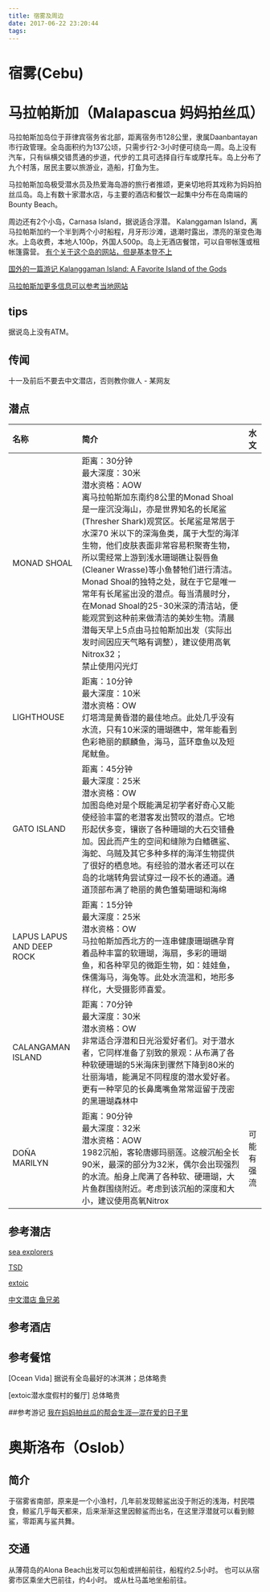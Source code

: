 ```yaml
---
title: 宿雾及周边
date: 2017-06-22 23:20:44
tags:
---
```


# 宿雾(Cebu)

#  马拉帕斯加（Malapascua 妈妈拍丝瓜）
马拉帕斯加岛位于菲律宾宿务省北部，距离宿务市128公里，隶属Daanbantayan市行政管理。全岛面积约为137公顷，只需步行2-3小时便可绕岛一周。岛上没有汽车，只有纵横交错贯通的步道，代步的工具可选择自行车或摩托车。岛上分布了九个村落，居民主要以旅游业，造船，打鱼为生。

马拉帕斯加岛极受潜水员及热爱海岛游的旅行者推颂，更亲切地将其戏称为妈妈拍丝瓜岛。岛上有数十家潜水店，与主要的酒店和餐饮一起集中分布在岛南端的Bounty Beach。

周边还有2个小岛，Carnasa Island，据说适合浮潜。
Kalanggaman Island，离马拉帕斯加约一个半到两个小时船程，月牙形沙滩，退潮时露出，漂亮的渐变色海水。上岛收费，本地人100p，外国人500p。岛上无酒店餐馆，可以自带帐篷或租帐篷露营。
[有个关于这个岛的网站，但是基本登不上](http://www.kalanggaman-island.com/)

[国外的一篇游记 Kalanggaman Island: A Favorite Island of the Gods](https://adrenalineromance.com/2015/10/10/kalanggaman-island-a-favorite-island-of-the-gods/)


[马拉帕斯加更多信息可以参考当地网站](http://www.malapascua-island.com/index.html)

## tips
据说岛上没有ATM。

## 传闻
十一及前后不要去中文潜店，否则教你做人  - 某网友



## 潜点

|名称|简介|水文|
|:-----------|:------------|:-------------:|
|MONAD SHOAL|距离：30分钟 <br>最大深度：30米 <br>潜水资格：AOW <br>离马拉帕斯加东南约8公里的Monad Shoal是一座沉没海山，亦是世界知名的长尾鲨(Thresher Shark)观赏区。长尾鲨是常居于水深70 米以下的深海鱼类，属于大型的海洋生物，他们皮肤表面非常容易积聚寄生物，所以需经常上游到浅水珊瑚礁让裂唇鱼(Cleaner Wrasse)等小鱼替牠们进行清洁。Monad Shoal的独特之处，就在于它是唯一常年有长尾鲨出没的潜点。每当清晨时分，在Monad Shoal的25-30米深的清洁站，便能观赏到这种前来做清洁的美妙生物。清晨潜每天早上5点由马拉帕斯加出发（实际出发时间因应天气略有调整），建议使用高氧Nitrox32；  <br>禁止使用闪光灯 ||
| LIGHTHOUSE |距离：10分钟 <br>最大深度：10米 <br>潜水资格：OW <br>灯塔湾是黄昏潜的最佳地点。此处几乎没有水流，只有10米深的珊瑚礁中，常年能看到色彩艳丽的麒麟鱼，海马，蓝环章鱼以及短尾鱿鱼。||
|GATO ISLAND|距离：45分钟 <br>最大深度：25米 <br>潜水资格：OW <br>加图岛绝对是个既能满足初学者好奇心又能使经验丰富的老潜客发出赞叹的潜点。它地形起伏多变，镶嵌了各种珊瑚的大石交错叠加。因此而产生的空间和缝隙为白鳍礁鲨、海蛇、乌贼及其它多种多样的海洋生物提供了很好的栖息地。有经验的潜水者还可以在岛的北端转角尝试穿过一段不长的通道。通道顶部布满了艳丽的黄色雏菊珊瑚和海绵||
|LAPUS LAPUS AND DEEP ROCK|距离：15分钟 <br>最大深度：25米<br>潜水资格：OW <br>马拉帕斯加西北方的一连串健康珊瑚礁孕育着品种丰富的软珊瑚，海扇，多彩的珊瑚鱼，和各种罕见的微距生物，如：娃娃鱼，侏儒海马，海兔等。此处水流温和，地形多样化，大受摄影师喜爱。||
|CALANGAMAN ISLAND|距离：70分钟 <br>最大深度：30米 <br>潜水资格：OW <br>非常适合浮潜和日光浴爱好者们。对于潜水者，它同样准备了别致的景观：从布满了各种软硬珊瑚的5米海床到骤然下降到80米的壮丽海墙，能满足不同程度的潜水爱好者。更有一种罕见的长鼻鹰嘴鱼常常逗留于茂密的黑珊瑚森林中||
|DOÑA MARILYN|距离：90分钟 <br>最大深度：32米 <br>潜水资格：AOW <br>1982沉船，客轮唐娜玛丽莲。这艘沉船全长90米，最深的部分为32米，偶尔会出现强烈的水流。船身上爬满了各种软、硬珊瑚，大片鱼群围绕附近。考虑到该沉船的深度和大小，建议使用高氧Nitrox|可能有强流|

## 参考潜店
[sea explorers](http://www.sea-explorers.com/ch/malapascua/)

[TSD]()

[extoic](http://malapascua.net/)

[中文潜店 鱼兄弟](https://www.tripadvisor.cn/Attraction_Review-g2213094-d6685801-Reviews-Fish_Buddies_Dive_Shop-Daanbantayan_Cebu_Island_Visayas.html)

## 参考酒店 

## 参考餐馆
[Ocean Vida]
据说有全岛最好的冰淇淋；总体略贵

[extoic潜水度假村的餐厅]
总体略贵

##参考游记
[我在妈妈拍丝瓜的帮会生涯—混在爱的日子里](http://www.daoduoduo.com/viewthread.php?tid=162371&extra=page%3D1&page=1)



# 奥斯洛布（Oslob）
##  简介
于宿雾省南部，原来是一个小渔村，几年前发现鲸鲨出没于附近的浅海，村民喂食，鲸鲨几乎每天都来，后来渐渐这里因鲸鲨而出名，在这里浮潜就可以看到鲸鲨，零距离与鲨共舞。

## 交通
从薄荷岛的Alona Beach出发可以包船或拼船前往，船程约2.5小时。
也可以从宿雾市区乘坐大巴前往，约4小时。
或从杜马盖地坐船前往。


